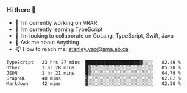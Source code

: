 ### Hi there 👋

- 🔭 I’m currently working on VRAR
- 🌱 I’m currently learning TypeScript
- 👯 I’m looking to collaborate on GoLang, TypeScript, Swift, Java
- 💬 Ask me about Anything
- 📫 How to reach me: stanley.yao@ama.ab.ca


<!--START_SECTION:waka-->
```text
TypeScript   23 hrs 27 mins  ████████████████████▓░░░░   82.46 % 
Other        1 hr 28 mins    █▒░░░░░░░░░░░░░░░░░░░░░░░   05.20 % 
JSON         1 hr 21 mins    █▒░░░░░░░░░░░░░░░░░░░░░░░   04.79 % 
GraphQL      48 mins         ▓░░░░░░░░░░░░░░░░░░░░░░░░   02.82 % 
Markdown     42 mins         ▓░░░░░░░░░░░░░░░░░░░░░░░░   02.50 % 
```
<!--END_SECTION:waka-->
